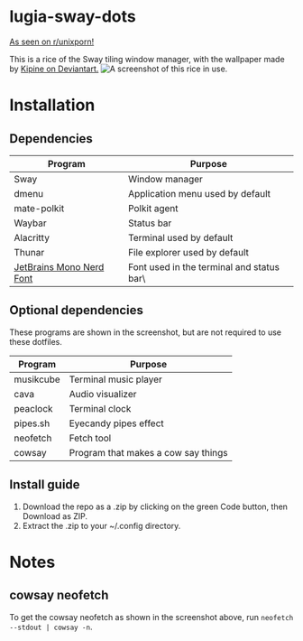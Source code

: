 # lugia-sway-dots
[As seen on r/unixporn!](https://www.reddit.com/r/unixporn/comments/11r2z4d/sway_lugia_the_diving_pok%C3%A9mon/)

This is a rice of the Sway tiling window manager, with the wallpaper made by [Kipine on Deviantart.](https://www.deviantart.com/kipine/art/Lugia-s-Song-665948561)
![A screenshot of this rice in use.](lugiasway.png)

# Installation

## Dependencies
|Program|Purpose|
|-------|-------|
|Sway   |Window manager|
|dmenu| Application menu used by default|
|mate-polkit|Polkit agent|
|Waybar|Status bar|
|Alacritty|Terminal used by default|
|Thunar|File explorer used by default|
|[JetBrains Mono Nerd Font](https://github.com/ryanoasis/nerd-fonts/releases/download/v2.3.3/JetBrainsMono.zip)|Font used in the terminal and status bar\

## Optional dependencies
These programs are shown in the screenshot, but are not required to use these dotfiles.

|Program|Purpose|
|-------|-------|
|musikcube|Terminal music player|
|cava|Audio visualizer|
|peaclock|Terminal clock|
|pipes.sh|Eyecandy pipes effect|
|neofetch|Fetch tool|
|cowsay|Program that makes a cow say things|


## Install guide
1. Download the repo as a .zip by clicking on the green Code button, then Download as ZIP. 
2. Extract the .zip to your ~/.config directory.

# Notes

## cowsay neofetch
To get the cowsay neofetch as shown in the screenshot above, run `neofetch --stdout | cowsay -n`.
